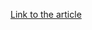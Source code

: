 [Link to the article](https://securitylabs.datadoghq.com/articles/threat-actors-leveraging-docker-swarm-kubernetes-mine-cryptocurrency/)
